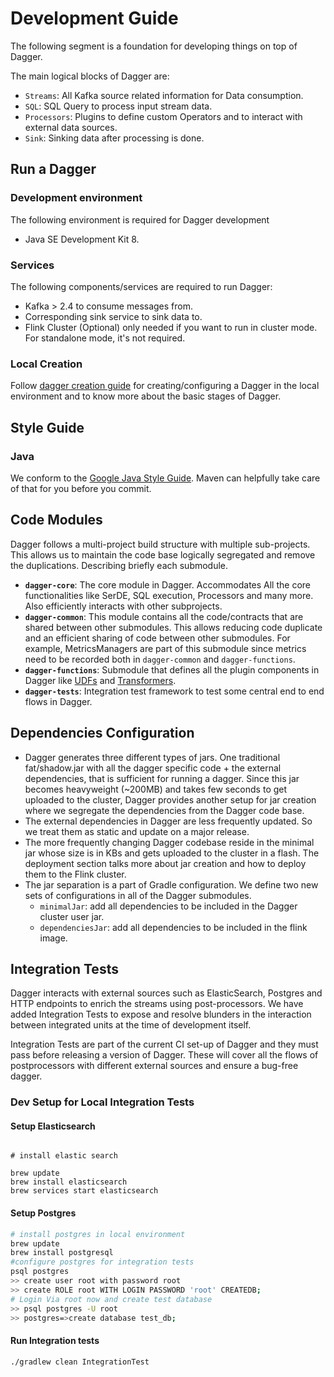# Development Guide

The following segment is a foundation for developing things on top of Dagger.

The main logical blocks of Dagger are:

- `Streams`: All Kafka source related information for Data consumption.
- `SQL`: SQL Query to process input stream data.
- `Processors`: Plugins to define custom Operators and to interact with external data sources.
- `Sink`: Sinking data after processing is done.

## Run a Dagger

### Development environment

The following environment is required for Dagger development

- Java SE Development Kit 8.

### Services

The following components/services are required to run Dagger:

- Kafka &gt; 2.4 to consume messages from.
- Corresponding sink service to sink data to.
- Flink Cluster \(Optional\) only needed if you want to run in cluster mode. For standalone mode, it's not required.

### Local Creation

Follow [dagger creation guide](https://github.com/odpf/dagger/tree/main/docs/guides/create_dagger.md) for creating/configuring a Dagger in the local environment and to know more about the basic stages of Dagger.

## Style Guide

### Java

We conform to the [Google Java Style Guide](https://google.github.io/styleguide/javaguide.html). Maven can helpfully take care of that for you before you commit.

## Code Modules

Dagger follows a multi-project build structure with multiple sub-projects. This allows us to maintain the code base logically segregated and remove the duplications. Describing briefly each submodule.

- **`dagger-core`**: The core module in Dagger. Accommodates All the core functionalities like SerDE, SQL execution, Processors and many more. Also efficiently interacts with other subprojects.
- **`dagger-common`**: This module contains all the code/contracts that are shared between other submodules. This allows reducing code duplicate and an efficient sharing of code between other submodules. For example, MetricsManagers are part of this submodule since metrics need to be recorded both in `dagger-common` and `dagger-functions`.
- **`dagger-functions`**: Submodule that defines all the plugin components in Dagger like [UDFs](https://github.com/odpf/dagger/tree/main/dagger-functions/src/main/java/io/odpf/dagger/functions/udfs) and [Transformers](https://github.com/odpf/dagger/tree/main/dagger-functions/src/main/java/io/odpf/dagger/functions/transformers).
- **`dagger-tests`**: Integration test framework to test some central end to end flows in Dagger.

## Dependencies Configuration

- Dagger generates three different types of jars. One traditional fat/shadow.jar with all the dagger specific code + the external dependencies, that is sufficient for running a dagger. Since this jar becomes heavyweight (~200MB) and takes few seconds to get uploaded to the cluster, Dagger provides another setup for jar creation where we segregate the dependencies from the Dagger code base.
- The external dependencies in Dagger are less frequently updated. So we treat them as static and update on a major release.
- The more frequently changing Dagger codebase reside in the minimal jar whose size is in KBs and gets uploaded to the cluster in a flash. The deployment section talks more about jar creation and how to deploy them to the Flink cluster.
- The jar separation is a part of Gradle configuration. We define two new sets of configurations in all of the Dagger submodules.
  - `minimalJar`: add all dependencies to be included in the Dagger cluster user jar.
  - `dependenciesJar`: add all dependencies to be included in the flink image.

## Integration Tests

Dagger interacts with external sources such as ElasticSearch, Postgres and HTTP endpoints to enrich the streams using post-processors. We have added Integration Tests to expose and resolve blunders in the interaction between integrated units at the time of development itself.

Integration Tests are part of the current CI set-up of Dagger and they must pass before releasing a version of Dagger. These will cover all the flows of postprocessors with different external sources and ensure a bug-free dagger.

### Dev Setup for Local Integration Tests

#### Setup Elasticsearch

```

# install elastic search

brew update
brew install elasticsearch
brew services start elasticsearch

```

#### Setup Postgres

```bash
# install postgres in local environment
brew update
brew install postgresql
#configure postgres for integration tests
psql postgres
>> create user root with password root
>> create ROLE root WITH LOGIN PASSWORD 'root' CREATEDB;
# Login Via root now and create test database
>> psql postgres -U root
>> postgres=>create database test_db;
```

#### Run Integration tests

```bash
./gradlew clean IntegrationTest
```
